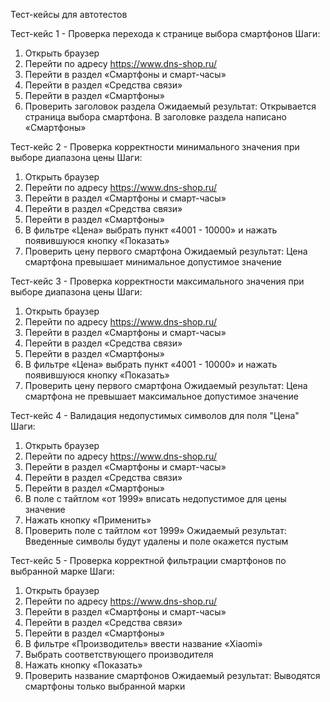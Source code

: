 Тест-кейсы для автотестов

Тест-кейс 1 - Проверка перехода к странице выбора смартфонов
Шаги:
1.	Открыть браузер
2.	Перейти по адресу https://www.dns-shop.ru/
3.	Перейти в раздел «Смартфоны и смарт-часы»
4.	Перейти в раздел «Средства связи»
5.	Перейти в раздел «Смартфоны»
6.	Проверить заголовок раздела
Ожидаемый результат: 
Открывается страница выбора смартфона. В заголовке раздела написано «Смартфоны»

Тест-кейс 2 - Проверка корректности минимального значения при выборе диапазона цены
Шаги:
1.	Открыть браузер
2.	Перейти по адресу https://www.dns-shop.ru/
3.	Перейти в раздел «Смартфоны и смарт-часы»
4.	Перейти в раздел «Средства связи»
5.	Перейти в раздел «Смартфоны»
6.	В фильтре «Цена» выбрать пункт «4001 - 10000» и нажать появившуюся кнопку «Показать»
7.	Проверить цену первого смартфона 
Ожидаемый результат: 
Цена смартфона превышает минимальное допустимое значение

Тест-кейс 3 - Проверка корректности максимального значения при выборе диапазона цены
Шаги:
1.	Открыть браузер
2.	Перейти по адресу https://www.dns-shop.ru/
3.	Перейти в раздел «Смартфоны и смарт-часы»
4.	Перейти в раздел «Средства связи»
5.	Перейти в раздел «Смартфоны»
6.	В фильтре «Цена» выбрать пункт «4001 - 10000» и нажать появившуюся кнопку «Показать»
7.	Проверить цену первого смартфона
Ожидаемый результат: 
Цена смартфона не превышает максимальное допустимое значение

Тест-кейс 4 - Валидация недопустимых символов для поля "Цена"
Шаги:
1.	Открыть браузер
2.	Перейти по адресу https://www.dns-shop.ru/
3.	Перейти в раздел «Смартфоны и смарт-часы»
4.	Перейти в раздел «Средства связи»
5.	Перейти в раздел «Смартфоны»
6.	В поле с тайтлом «от 1999» вписать недопустимое для цены значение
7.	Нажать кнопку «Применить»
8.	Проверить поле с тайтлом «от 1999»
Ожидаемый результат: 
Введенные символы будут удалены и поле окажется пустым

Тест-кейс 5 - Проверка корректной фильтрации смартфонов по выбранной марке
Шаги:
1.	Открыть браузер
2.	Перейти по адресу https://www.dns-shop.ru/
3.	Перейти в раздел «Смартфоны и смарт-часы»
4.	Перейти в раздел «Средства связи»
5.	Перейти в раздел «Смартфоны»
6.	В фильтре «Производитель» ввести название «Xiaomi»
7.	Выбрать соответствующего производителя
8.	Нажать кнопку «Показать»
9.	Проверить название смартфонов
Ожидаемый результат: 
Выводятся смартфоны только выбранной марки

